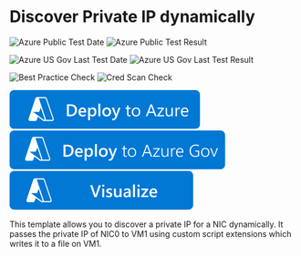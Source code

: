 # Discover Private IP dynamically

![Azure Public Test Date](https://azurequickstartsservice.blob.core.windows.net/badges/quickstarts/microsoft.compute/discover-private-ip-dynamically/PublicLastTestDate.svg)
![Azure Public Test Result](https://azurequickstartsservice.blob.core.windows.net/badges/quickstarts/microsoft.compute/discover-private-ip-dynamically/PublicDeployment.svg)

![Azure US Gov Last Test Date](https://azurequickstartsservice.blob.core.windows.net/badges/quickstarts/microsoft.compute/discover-private-ip-dynamically/FairfaxLastTestDate.svg)
![Azure US Gov Last Test Result](https://azurequickstartsservice.blob.core.windows.net/badges/quickstarts/microsoft.compute/discover-private-ip-dynamically/FairfaxDeployment.svg)

![Best Practice Check](https://azurequickstartsservice.blob.core.windows.net/badges/quickstarts/microsoft.compute/discover-private-ip-dynamically/BestPracticeResult.svg)
![Cred Scan Check](https://azurequickstartsservice.blob.core.windows.net/badges/quickstarts/microsoft.compute/discover-private-ip-dynamically/CredScanResult.svg)

[![Deploy To Azure](https://raw.githubusercontent.com/Azure/azure-quickstart-templates/master/1-CONTRIBUTION-GUIDE/images/deploytoazure.svg?sanitize=true)](https://portal.azure.com/#create/Microsoft.Template/uri/https%3A%2F%2Fraw.githubusercontent.com%2FAzure%2Fazure-quickstart-templates%2Fmaster%2Fquickstarts%2Fmicrosoft.compute%2Fdiscover-private-ip-dynamically%2Fazuredeploy.json)  
[![Deploy To Azure US Gov](https://raw.githubusercontent.com/Azure/azure-quickstart-templates/master/1-CONTRIBUTION-GUIDE/images/deploytoazuregov.svg?sanitize=true)](https://portal.azure.us/#create/Microsoft.Template/uri/https%3A%2F%2Fraw.githubusercontent.com%2FAzure%2Fazure-quickstart-templates%2Fmaster%2Fquickstarts%2Fmicrosoft.compute%2Fdiscover-private-ip-dynamically%2Fazuredeploy.json)
[![Visualize](https://raw.githubusercontent.com/Azure/azure-quickstart-templates/master/1-CONTRIBUTION-GUIDE/images/visualizebutton.svg?sanitize=true)](http://armviz.io/#/?load=https%3A%2F%2Fraw.githubusercontent.com%2FAzure%2Fazure-quickstart-templates%2Fmaster%2Fquickstarts%2Fmicrosoft.compute%2Fdiscover-private-ip-dynamically%2Fazuredeploy.json)

This template allows you to discover a private IP for a NIC dynamically. It passes the private IP of NIC0 to VM1 using custom script extensions which writes it to a file on VM1.


